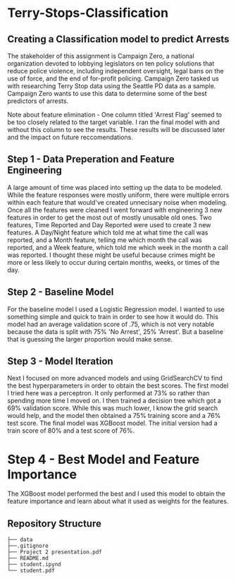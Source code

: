 # Terry-Stops-Classification

## Creating a Classification model to predict Arrests

The stakeholder of this assignment is Campaign Zero, a national organization devoted to lobbying legislators on ten policy solutions that reduce police violence, including independent oversight, legal bans on the use of force, and the end of for-profit policing. Campaign Zero tasked us with researching Terry Stop data using the Seattle PD data as a sample. Campaign Zero wants to use this data to determine some of the best predictors of arrests.

Note about feature elimination - One column titled 'Arrest Flag' seemed to be too closely related to the target variable. I ran the final model with and without this column to see the results. These results will be discussed later and the impact on future reccomendations.

## Step 1 - Data Preperation and Feature Engineering

A large amount of time was placed into setting up the data to be modeled. While the feature responses were mostly uniform, there were multiple errors within each feature that would've created unnecisary noise when modeling. Once all the features were cleaned I went forward with engineering 3 new features in order to get the most out of mostly unusable old ones. Two features, Time Reported and Day Reported were used to create 3 new features. A Day/Night feature which told me at what time the call was reported, and a Month feature, telling me which month the call was reported, and a Week feature, which told me which week in the month a call was reported. I thought these might be useful because crimes might be more or less likely to occur during certain months, weeks, or times of the day.

## Step 2 - Baseline Model

For the baseline model I used a Logistic Regression model. I wanted to use something simple and quick to train in order to see how it would do. This model had an average validation score of .75, which is not very notable because the data is split with 75% 'No Arrest', 25% 'Arrest'. But a baseline that is guessing the larger proportion would make sense.

## Step 3 - Model Iteration

Next I focused on more advanced models and using GridSearchCV to find the best hyperparameters in order to obtain the best scores. The first model I tried here was a perceptron. It only performed at 73% so rather than spending more time I moved on. I then trained a decision tree which got a 69% validation score. While this was much lower, I know the grid search would help, and the model then obtained a 75% training score and a 76% test score. The final model was XGBoost model. The initial version had a train score of 80% and a test score of 76%. 

# Step 4 - Best Model and Feature Importance

The XGBoost model performed the best and I used this model to obtain the feature importance and learn about what it used as weights for the features. 

## Repository Structure


```
├── data
├──.gitignore
├── Project 2 presentation.pdf
├── README.md
├── student.ipynd
└── student.pdf
